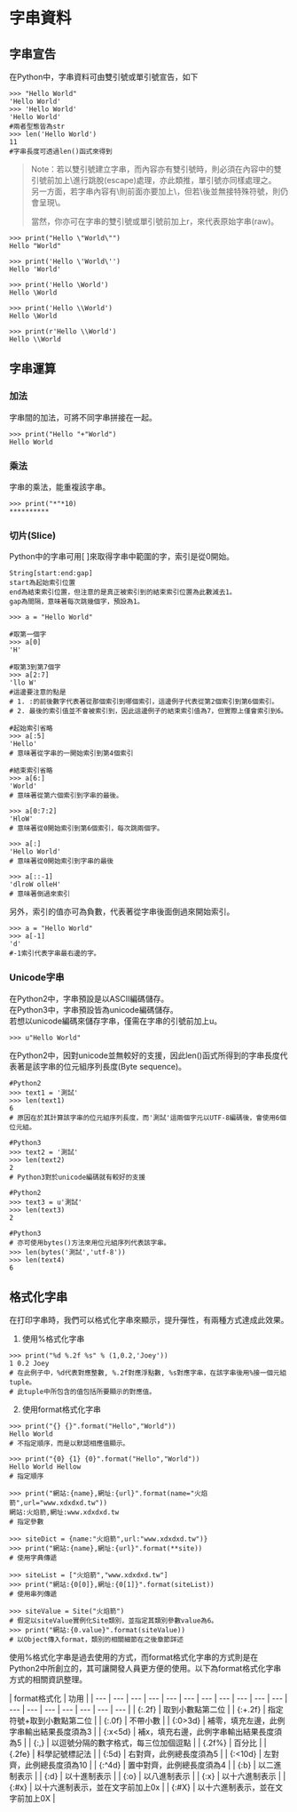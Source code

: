 # 字串資料

## 字串宣告

在Python中，字串資料可由雙引號或單引號宣告，如下

```
>>> "Hello World"
'Hello World'
>>> 'Hello World'
'Hello World'
#兩者型態皆為str
>>> len('Hello World')
11
#字串長度可透過len()函式來得到
```

> Note：若以雙引號建立字串，而內容亦有雙引號時，則必須在內容中的雙引號前加上\進行跳脫\(escape\)處理，亦此類推，單引號亦同樣處理之。  
> 另一方面，若字串內容有\則前面亦要加上\\，但若\後並無接特殊符號，則仍會呈現\。  
>   
> 當然，你亦可在字串的雙引號或單引號前加上r，來代表原始字串\(raw\)。

```text
>>> print("Hello \"World\"")
Hello "World"

>>> print('Hello \'World\'')
Hello 'World'

>>> print('Hello \World')
Hello \World

>>> print('Hello \\World')
Hello \World

>>> print(r'Hello \\World')
Hello \\World
```

## 字串運算

### 加法

字串間的加法，可將不同字串拼接在一起。

```text
>>> print("Hello "+"World")
Hello World
```

### 乘法

字串的乘法，能重複該字串。

```text
>>> print("*"*10)
**********
```

### 切片\(Slice\)

Python中的字串可用\[ \]來取得字串中範圍的字，索引是從0開始。

```text
String[start:end:gap]
start為起始索引位置
end為結束索引位置，但注意的是真正被索引到的結束索引位置為此數減去1。
gap為間隔，意味著每次跳幾個字，預設為1。
```

```text
>>> a = "Hello World"

#取第一個字
>>> a[0]
'H'

#取第3到第7個字
>>> a[2:7]
'llo W'
#這邊要注意的點是
# 1. :的前後數字代表著從那個索引到哪個索引，這邊例子代表從第2個索引到第6個索引。
# 2. 最後的索引值並不會被索引到，因此這邊例子的結束索引值為7，但實際上僅會索引到6。

#起始索引省略
>>> a[:5]
'Hello'
# 意味著從字串的一開始索引到第4個索引

#結束索引省略
>>> a[6:]
'World'
# 意味著從第六個索引到字串的最後。

>>> a[0:7:2]
'HloW'
# 意味著從0開始索引到第6個索引，每次跳兩個字。

>>> a[:]
'Hello World'
# 意味著從0開始索引到字串的最後

>>> a[::-1]
'dlroW olleH'
# 意味著倒過來索引
```

另外，索引的值亦可為負數，代表著從字串後面倒過來開始索引。

```text
>>> a = "Hello World"
>>> a[-1]
'd'
#-1索引代表字串最右邊的字。
```

### Unicode字串

在Python2中，字串預設是以ASCII編碼儲存。  
在Python3中，字串預設皆為unicode編碼儲存。  
若想以unicode編碼來儲存字串，僅需在字串的引號前加上u。

```text
>>> u"Hello World"
```

在Python2中，因對unicode並無較好的支援，因此len\(\)函式所得到的字串長度代表著是該字串的位元組序列長度\(Byte sequence\)。

```text
#Python2
>>> text1 = '測試'
>>> len(text1)
6
# 原因在於其計算該字串的位元組序列長度，而'測試'這兩個字元以UTF-8編碼後，會使用6個位元組。

#Python3
>>> text2 = '測試'
>>> len(text2)
2
# Python3對於unicode編碼就有較好的支援

#Python2
>>> text3 = u'測試'
>>> len(text3)
2

#Python3
# 亦可使用bytes()方法來用位元組序列代表該字串。
>>> len(bytes('測試','utf-8'))
>>> len(text4)
6
```

## 格式化字串

在打印字串時，我們可以格式化字串來顯示，提升彈性，有兩種方式達成此效果。  
1. 使用%格式化字串

```text
>>> print("%d %.2f %s" % (1,0.2,'Joey'))
1 0.2 Joey
# 在此例子中，%d代表對應整數, %.2f對應浮點數, %s對應字串，在該字串後用%接一個元組tuple。
# 此tuple中所包含的值包括所要顯示的對應值。
```

2. 使用format格式化字串

```text
>>> print("{} {}".format("Hello","World"))
Hello World
# 不指定順序，而是以默認相應值顯示。

>>> print("{0} {1} {0}".format("Hello","World"))
Hello World Hellow
# 指定順序

>>> print("網站:{name},網址:{url}".format(name="火焰箭",url="www.xdxdxd.tw"))
網站:火焰箭,網址:www.xdxdxd.tw
# 指定參數

>>> siteDict = {name:"火焰箭",url:"www.xdxdxd.tw")}
>>> print("網站:{name},網址:{url}".format(**site))
# 使用字典傳遞

>>> siteList = ["火焰箭","www.xdxdxd.tw"]
>>> print("網站:{0[0]},網址:{0[1]}".format(siteList))
# 使用串列傳遞

>>> siteValue = Site("火焰箭")
# 假定以siteValue實例化Site類別，並指定其類別參數value為6。
>>> print("網站:{0.value}".format(siteValue))
# 以Object傳入format，類別的相關細節在之後章節詳述
```

使用%格式化字串是過去使用的方式，而format格式化字串的方式則是在Python2中所創立的，其可讓開發人員更方便的使用。以下為format格式化字串方式的相關資訊整理。

| format格式化 | 功用 |
| --- | --- | --- | --- | --- | --- | --- | --- | --- | --- | --- | --- | --- | --- | --- | --- | --- | --- |
| {:.2f} | 取到小數點第二位 |
| {:+.2f} | 指定符號+取到小數點第二位 |
| {:.0f} | 不帶小數 |
| {:0&gt;3d} | 補零，填充左邊，此例字串輸出結果長度須為3 |
| {:x&lt;5d} | 補x，填充右邊，此例字串輸出結果長度須為5 |
| {:,} | 以逗號分隔的數字格式，每三位加個逗點 |
| {.2f%} | 百分比 |
| {.2fe} | 科學記號標記法 |
| {:5d} | 右對齊，此例總長度須為5 |
| {:&lt;10d} | 左對齊，此例總長度須為10 |
| {:^4d} | 置中對齊，此例總長度須為4 |
| {:b} | 以二進制表示 |
| {:d} | 以十進制表示 |
| {:o} | 以八進制表示 |
| {:x} | 以十六進制表示 |
| {:\#x} | 以十六進制表示，並在文字前加上0x |
| {:\#X} | 以十六進制表示，並在文字前加上0X |



